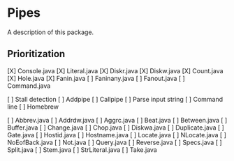 # Pipes

A description of this package.

## Prioritization

[X] Console.java
[X] Literal.java
[X] Diskr.java
[X] Diskw.java
[X] Count.java
[X] Hole.java
[X] Fanin.java
[ ] Faninany.java
[ ] Fanout.java
[ ] Command.java

[ ] Stall detection
[ ] Addpipe
[ ] Callpipe
[ ] Parse input string
[ ] Command line
[ ] Homebrew

[ ] Abbrev.java
[ ] Addrdw.java
[ ] Aggrc.java
[ ] Beat.java
[ ] Between.java
[ ] Buffer.java
[ ] Change.java
[ ] Chop.java
[ ] Diskwa.java
[ ] Duplicate.java
[ ] Gate.java
[ ] Hostid.java
[ ] Hostname.java
[ ] Locate.java
[ ] NLocate.java
[ ] NoEofBack.java
[ ] Not.java
[ ] Query.java
[ ] Reverse.java
[ ] Specs.java
[ ] Split.java
[ ] Stem.java
[ ] StrLiteral.java
[ ] Take.java

